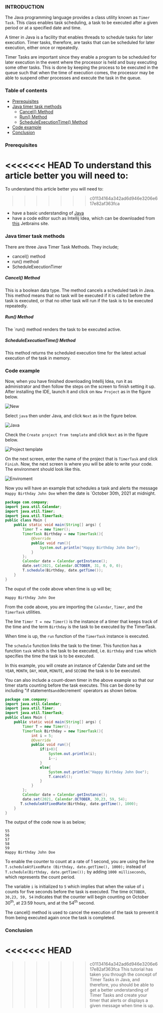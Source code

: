### INTRODUCTION

The Java programming language provides a class utility known as `Timer Task`. This class enables task scheduling, a task to be executed after a given period or at a specified date and time.

A timer in Java is a facility that enables threads to schedule tasks for later execution. Timer tasks, therefore, are tasks that can be scheduled for later execution, either once or repeatedly.

Timer Tasks are important since they enable a program to be scheduled for later execution in the event where the processor is held and busy executing some other tasks. This is done by keeping the process to be executed in the queue such that when the time of execution comes, the processor may be able to suspend other processes and execute the task in the queue.

### Table of contents

- [Prerequisites](#prerequisites)
- [Java timer task methods](#java-timer-task-methods)
    - [Cancel() Method](#cancel-method)
    - [Run() Method](#run-method)
    - [ScheduleExecutionTime() Method](#scheduleexecutiontime-method)
- [Code example](#code-example)
- [Conclusion](#conclusion)

### Prerequisites
<<<<<<< HEAD
To understand this article better you will need to:
=======

To understand this article better you will need to:

>>>>>>> c01134164a342ad6d946e3206e617e82af363fca
- have a basic understanding of [Java](https://www.w3schools.com/Java/default.asp)
- have a code editor such as Intellij Idea, which can be downloaded from [this](https://www.jetbrains.com/idea/download/#section=windows) Jetbrains site.

### Java timer task methods
There are three Java Timer Task Methods. They include;
- cancel() method
- run() method
- ScheduleExecutionTimer

##### Cancel() Method
This is a boolean data type. The method cancels a scheduled task in Java. This method means that no task will be executed if it is called before the task is executed, or that no other task will run if the task is to be executed repeatedly.

##### Run() Method
The `run() method renders the task to be executed active.

##### ScheduleExecutionTime() Method
This method returns the scheduled execution time for the latest actual execution of the task in memory.

### Code example
Now, when you have finished downloading Intellij Idea, run it as administrator and then follow the steps on the screen to finish setting it up. After installing the IDE, launch it and click on `New Project` as in the figure below.

![New](/engineering-education/java-timer-tasks/new.jpg)

Select `java`  then under Java, and click `Next` as in the figure below.

![Java](/engineering-education/java-timer-tasks/java.jpg)

Check the `Create project from template` and click  `Next` as in the figure below.

![Project template](/engineering-education/java-timer-tasks/comandline.jpg)

On the next screen, enter the name of the project that is `TimerTask` and click `Finish`. Now, the next screen is where you will be able to write your code. The environment should look like this.

![Enviroment](/engineering-education/java-timer-tasks/environ.jpg)

Now you will have an example that schedules a task and alerts the message `Happy Birthday John Doe` when the date is `October 30th, 2021 at midnight.

```Java
package com.company;
import java.util.Calendar;
import java.util.Timer;
import java.util.TimerTask;
public class Main {
    public static void main(String[] args) {
        Timer T = new Timer();
        TimerTask Birthday = new TimerTask(){
            @Override
            public void run(){
                System.out.println("Happy Birthday John Doe");
            }
        };
        Calendar date = Calendar.getInstance();
        date.set(2021, Calendar.OCTOBER, 31, 0, 0, 0);
        T.schedule(Birthday, date.getTime());
    }
}
```

The ouput of the code above when time is up will be;

```
Happy Birthday John Doe
```

From the code above, you are importing the `Calendar`, `Timer`, and the `TimerTask` utilities.

The line `Timer T = new Timer()` is the instance of a timer that keeps track of the time and the term `Birthday` is the task to be executed by the TimerTask.

When time is up, the `run` function of the `TimerTask` instance is executed.

The `schedule` function links the task to the timer. This function has a function `task` which is the task to be executed, i.e. `Birthday` and `time` which specifies the time the task is to be executed.

In this example, you will create an instance of Calendar Date and set the `YEAR`, `MONTH`, `DAY`, `HOUR`, `MINUTE`, and `SECOND` the task is to be executed.

You can also include a count-down timer in the above example so that our timer starts counting before the task executes. This can be done by including "if statements` and `decrement` operators as shown below.

```Java
package com.company;
import java.util.Calendar;
import java.util.Timer;
import java.util.TimerTask;
public class Main {
    public static void main(String[] args) {
        Timer T = new Timer();
        TimerTask Birthday = new TimerTask(){
            int i = 5;
            @Override
            public void run(){
                if(i>0){
                    System.out.println(i);
                    i--;
                }
                else{
                    System.out.println("Happy Birthday John Doe");
                    T.cancel();
                }
            }
        };
        Calendar date = Calendar.getInstance();
        date.set(2021, Calendar.OCTOBER, 30,23, 59, 54);
       T.scheduleAtFixedRate(Birthday, date.getTime(), 1000);
    }
}
```

The output of the code now is as below;

```
55
56
57
58
59
Happy Birthday John Doe
```

To enable the counter to count at a rate of 1 second, you are using the line `T.scheduleAtFixedRate (Birthday, date.getTime(), 1000);` instead of `T.schedule(Birthday, date.getTime());` by adding `1000 milliseconds`, which represents the count period.

The variable `i` is initialized to `5` which implies that when the value of `i` counts for five seconds before the task is executed. The time `OCTOBER, 30,23, 59, 54` indicates that the counter will begin counting on October 30<sup>th</sup>, at 23:59 hours, and at the 54<sup>th</sup> second.

The cancel() method is used to cancel the execution of the task to prevent it from being executed again once the task is completed.

### Conclusion
<<<<<<< HEAD
=======

>>>>>>> c01134164a342ad6d946e3206e617e82af363fca
This tutorial has taken you through the concept of Timer Tasks in Java, and therefore, you should be able to get a better understanding of Timer Tasks and create your timer that alerts or displays a given message when time is up.
